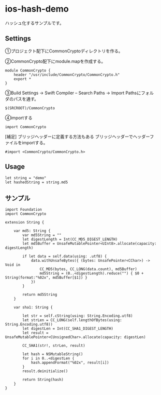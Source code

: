 # ios-hash-demo
ハッシュ化するサンプルです。

## Settings

①プロジェクト配下にCommonCryptoディレクトリを作る。<br>

②CommonCrypto配下にmodule.mapを作成する。

```:module.map
module CommonCrypto {
    header "/usr/include/CommonCrypto/CommonCrypto.h"
    export *
}
```
③Build Settings -> Swift Compiler – Search Paths -> Import Pathsにフォルダのパスを通す。

```
$(SRCROOT)/CommonCrypto
```

④importする

```
import CommonCrypto
```

[補足] ブリッジヘッダーに定義する方法もある
ブリッジヘッダーでヘッダーファイルをimportする。

```
#import <CommonCrypto/CommonCrypto.h>
```

## Usage
```
let string = "demo"
let hashedString = string.md5
```

## サンプル

```
import Foundation
import CommonCrypto

extension String {

    var md5: String {
        var md5String = ""
        let digestLength = Int(CC_MD5_DIGEST_LENGTH)
        let md5Buffer = UnsafeMutablePointer<UInt8>.allocate(capacity: digestLength)

        if let data = self.data(using: .utf8) {
            data.withUnsafeBytes({ (bytes: UnsafePointer<CChar>) -> Void in
                CC_MD5(bytes, CC_LONG(data.count), md5Buffer)
                md5String = (0..<digestLength).reduce("") { $0 + String(format:"%02x", md5Buffer[$1]) }
            })
        }
        
        return md5String
    }

    var sha1: String {

        let str = self.cString(using: String.Encoding.utf8)
        let strLen = CC_LONG(self.lengthOfBytes(using: String.Encoding.utf8))
        let digestLen = Int(CC_SHA1_DIGEST_LENGTH)
        let result = UnsafeMutablePointer<CUnsignedChar>.allocate(capacity: digestLen)

        CC_SHA1(str!, strLen, result)

        let hash = NSMutableString()
        for i in 0..<digestLen {
            hash.appendFormat("%02x", result[i])
        }
        result.deinitialize()

        return String(hash)
    }
}
```
